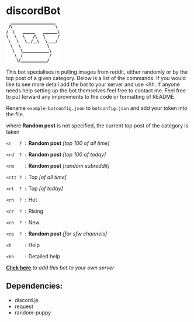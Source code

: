 # discordBot

![alt text][logo]

[logo]: https://github.com/ChristianJuresh/startpage/blob/master/logo.png 
"CJ"

This bot specialises in pulling images from reddit, either randomly or by the top post of a given category. Below is a list of the commands. If you would like to see more detail add the bot to your server and use <hh. If anyone needs help setting up the bot themselves feel free to contact me. Feel free to put forward any improvments to the code or formatting of README

  Rename `example-botconfig.json` to `botconfig.json` and add your token into the file.

where **Random post** is not specified, the current top post of the category is taken

`<r   ? :` **Random post** *[top 100 of all time]* 

`<rd  ? :` **Random post** *[top 100 of today]* 

`<rm    :` **Random post** *[random subreddit]* 

`<rtt ? :` Top *[of all time]* 

`<rt  ? :` Top *[of today]*

`<rh  ? :` Hot 

`<rr  ? :` Rising 

`<rn  ? :` New 

`<rp  ? :` **Random post** *[for sfw channels]*

`<h     :` Help 

`<hh    :` Detailed help 

**[Click here](https://discordapp.com/oauth2/authorize?client_id=439778986050977792&scope=bot&permissions=8)** *to add this bot to your own server*

## Dependencies:
- discord.js
- request
- random-puppy

